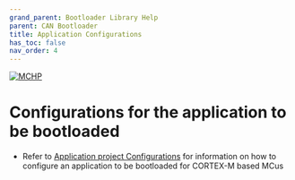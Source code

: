 ```yaml
---
grand_parent: Bootloader Library Help
parent: CAN Bootloader
title: Application Configurations
has_toc: false
nav_order: 4
---
```


[![MCHP](https://www.microchip.com/ResourcePackages/Microchip/assets/dist/images/logo.png)](https://www.microchip.com)

# Configurations for the application to be bootloaded

- Refer to [Application project Configurations](../../../../arm/docs/arm_application_project_config.md) for information on how to configure an application to be bootloaded for CORTEX-M based MCus
